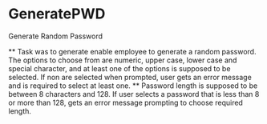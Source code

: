 # GeneratePWD
Generate Random Password

** Task was to generate enable employee to generate a random password.
The options to choose from are numeric, upper case, lower case and special character, and at least one of the options is supposed to be selected.
If non are selected when prompted, user gets an error message and is required to select at least one.
** Password length is supposed to be between 8 characters and 128.
If user selects a password that is less than 8 or more than 128, gets an error message prompting to choose required length.


